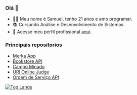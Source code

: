 ### Olá 👋

- :man_technologist: Meu nome é Samuel, tenho 21 anos e amo programar.
- :books: Cursando Análise e Desenvolvimento de Sistemas.
- :briefcase: Acesse meu perfil profissional [aqui](https://www.linkedin.com/in/samuel-figueiredo-de-andrade/).

### Principais repositorios

- [Merka App](https://github.com/nicolasarcas/merka_app)
- [Bookstore API](https://github.com/samueljml/bookstore-api)
- [Campo Minado](https://github.com/samueljml/CampoMinado)
- [URI Online Judge](https://github.com/samueljml/URI-Online-Judge)
- [Ordem de Serviço API](https://github.com/samueljml/ordem-servico-rest-api)

[![Top Langs](https://github-readme-stats.vercel.app/api/top-langs/?username=samueljml&layout=compact)](https://camo.githubusercontent.com/6ec89ae093256072a2f74a49aa49d69a89699f073c9a94bb933bd3f3805c2e8a/68747470733a2f2f6769746875622d726561646d652d73746174732e76657263656c2e6170702f6170692f746f702d6c616e67732f3f757365726e616d653d73616d75656c6a6d6c266c61796f75743d636f6d70616374)
